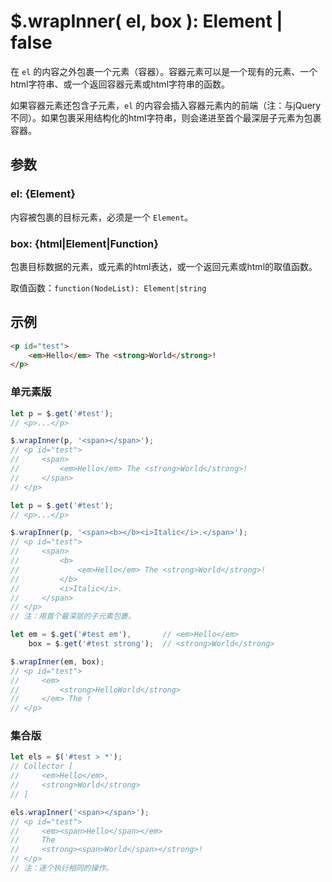 # $.wrapInner( el, box ): Element | false

在 `el` 的内容之外包裹一个元素（容器）。容器元素可以是一个现有的元素、一个html字符串、或一个返回容器元素或html字符串的函数。

如果容器元素还包含子元素，`el` 的内容会插入容器元素内的前端（注：与jQuery不同）。如果包裹采用结构化的html字符串，则会递进至首个最深层子元素为包裹容器。


## 参数

### el: {Element}

内容被包裹的目标元素，必须是一个 `Element`。


### box: {html|Element|Function}

包裹目标数据的元素，或元素的html表达，或一个返回元素或html的取值函数。

取值函数：`function(NodeList): Element|string`


## 示例

```html
<p id="test">
    <em>Hello</em> The <strong>World</strong>!
</p>
```


### 单元素版

```js
let p = $.get('#test');
// <p>...</p>

$.wrapInner(p, '<span></span>');
// <p id="test">
//     <span>
//         <em>Hello</em> The <strong>World</strong>!
//     </span>
// </p>
```

```js
let p = $.get('#test');
// <p>...</p>

$.wrapInner(p, '<span><b></b><i>Italic</i>.</span>');
// <p id="test">
//     <span>
//         <b>
//             <em>Hello</em> The <strong>World</strong>!
//         </b>
//         <i>Italic</i>.
//     </span>
// </p>
// 注：用首个最深层的子元素包裹。
```

```js
let em = $.get('#test em'),       // <em>Hello</em>
    box = $.get('#test strong');  // <strong>World</strong>

$.wrapInner(em, box);
// <p id="test">
//     <em>
//         <strong>HelloWorld</strong>
//     </em> The !
// </p>
```


### 集合版

```js
let els = $('#test > *');
// Collector [
//     <em>Hello</em>,
//     <strong>World</strong>
// ]

els.wrapInner('<span></span>');
// <p id="test">
//     <em><span>Hello</span></em>
//     The
//     <strong><span>World</span></strong>!
// </p>
// 注：逐个执行相同的操作。
```
